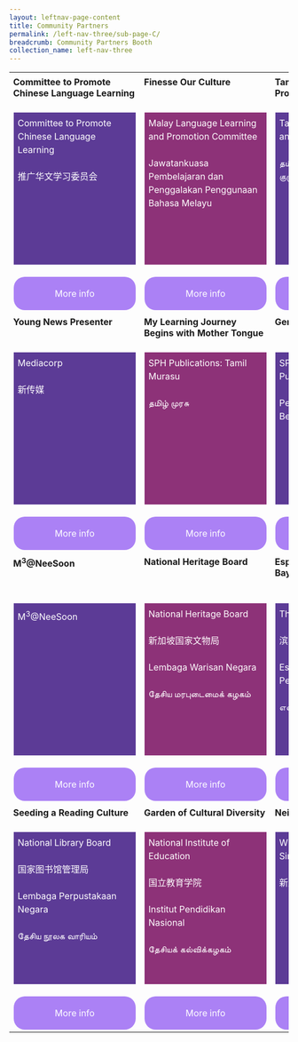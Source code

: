 ```yaml
---
layout: leftnav-page-content
title: Community Partners
permalink: /left-nav-three/sub-page-C/
breadcrumb: Community Partners Booth
collection_name: left-nav-three
---
```

<style>
    .tdHead {
        vertical-align: top;
        padding: 7px;
    }
    .bottomBoxOdd {
        background-color: #5c3b96;
        padding: 7px;
        color: #ffffff;
        height: 260px;
        line-height: 1.5rem !important;
        font-size: 16px !important;
    }
    .bottomBoxEven {
        background-color: #8d3278;
        padding: 7px;
        color: #ffffff;
        height: 260px;
        line-height: 1.5rem !important;
        font-size: 16px !important;
    }
    .baseTD {
        width: 25%;
    }
    .btnInfo {
        background: #ab81f5;
        color: #fff !important;
        display: block;
        padding: 20px 10px;
        text-align: center;
        text-decoration: none !important;
        width: 200px;
        border-radius: 20px !important;
    }
    .btnInfo {
        -webkit-border-radius: 20px;
        -moz-border-radius: 20px;
        -ms-border-radius: 20px;
        -o-border-radius: 20px;
    }
        .btnInfo:hover {
            background: #583399;
        }
</style>
<table style="width:100%;" cellspacing="20" cellpadding="20">
    <tr>
        <td class="baseTD tdHead">
            <b>Committee to Promote Chinese Language Learning</b>
            <br>
        </td>
        <td class="baseTD tdHead">
            <b> Finesse Our Culture </b><br>
        </td>
        <td class="baseTD tdHead">
            <b>Tamil Language and Promotion Committee </b><br>
        </td>
        <td class="baseTD tdHead">
            <b>Fun with Our Mother Tongue Languages</b><br>
        </td>
    </tr>
    <tr>
        <td class="baseTD ">
            <p class="bottomBoxOdd">
                Committee to Promote Chinese Language Learning
                <br> <br>推广华文学习委员会
            </p>
        </td>
        <td class="baseTD ">
            <p class="bottomBoxEven">
                Malay Language Learning and Promotion Committee
                <br><br>Jawatankuasa Pembelajaran   dan Penggalakan Penggunaan Bahasa Melayu
            </p>
        </td>
        <td class="baseTD ">
            <p class="bottomBoxOdd">
                Tamil Language Learning and Promotion Committee
                <br><br>தமிழ்மொழி கற்றல் வளர்ச்சிக் குழு
            </p>
        </td>
        <td class="baseTD">
            <p class="bottomBoxEven">
                Lee Kuan Yew Fund for Bilingualism
                <br><br>李光耀双语基金
            </p>
        </td>
    </tr>
    <tr>
        <td>
            <a href="https://event-reg.biz/Registration/MTLSSynopsis?Session=c1" class="btnInfo">More info</a>
        </td>
        <td>
            <a href="https://event-reg.biz/Registration/MTLSSynopsis?Session=c2" class="btnInfo">More info</a>
        </td>
        <td>
            <a href="https://event-reg.biz/Registration/MTLSSynopsis?Session=c3" class="btnInfo">More info</a>
        </td>
        <td>
            <a href="https://event-reg.biz/Registration/MTLSSynopsis?Session=c4" class="btnInfo">More info</a>
        </td>
    </tr>
    <tr>
        <td class="baseTD tdHead"><strong>Young News Presenter</strong><br></td>
        <td class="baseTD tdHead"><strong> My Learning Journey Begins with Mother Tongue</strong><br> </td>
        <td class="baseTD tdHead"><strong>Gen G Learning Garden </strong> <br>  </td>
        <td class="baseTD tdHead"><strong>Reading the News from a Tender Age</strong> <br></td>
    </tr>
    <tr>
        <td class="baseTD ">
            <p class="bottomBoxOdd">Mediacorp<br /> <br>新传媒</p>
        </td>
        <td class="baseTD ">
            <p class="bottomBoxEven">SPH Publications: Tamil Murasu <br /><br />தமிழ் முரசு </p>
        </td>
        <td class="baseTD ">
            <p class="bottomBoxOdd">SPH Students’ Publications: Berita Harian  <br><br />Penerbitan Pelajar, SPH: Berita Harian</p>
        </td>
        <td class="baseTD">
            <p class="bottomBoxEven">SPH ZbCOMMA/ Thumbs Up/ Thumbs Up Junior/ Thumbs Up Little Junior<br><br />新加坡报业控股</p>
        </td>
    </tr>
    <tr>
        <td><a class="btnInfo" href="https://event-reg.biz/Registration/MTLSSynopsis?Session=c5">More info</a></td>
        <td><a class="btnInfo" href="https://event-reg.biz/Registration/MTLSSynopsis?Session=c6">More info</a></td>
        <td><a class="btnInfo" href="https://event-reg.biz/Registration/MTLSSynopsis?Session=c7">More info</a></td>
        <td><a class="btnInfo" href="https://event-reg.biz/Registration/MTLSSynopsis?Session=c8">More info</a></td>
    </tr>
    <tr>
        <td class="baseTD tdHead"><strong>M<sup>3</sup>@NeeSoon</strong><br></td>
        <td class="baseTD tdHead"><strong> National Heritage Board </strong> <br></td>
        <td class="baseTD tdHead"><strong>Esplanade &ndash; Theatres on the Bay </strong><br> </td>
        <td class="baseTD tdHead"><strong>Cultural Immersion Through Engaged and Experiential Learning</strong><br></td>
    </tr>
    <tr>
        <td class="baseTD ">
            <p class="bottomBoxOdd">M<sup>3</sup>@NeeSoon</p>
        </td>
        <td class="baseTD ">
            <p class="bottomBoxEven">
                National Heritage Board  <br><br />新加坡国家文物局
                <br><br>Lembaga Warisan Negara
                <br><br> தேசிய மரபுடைமைக் கழகம்
            </p>
        </td>
        <td class="baseTD ">
            <p class="bottomBoxOdd">The Esplanade Co Ltd<br /> <br>滨海艺术中心<br /><br />Esplanade – Teater di Persisiran<br /><br /> எஸ்பிளனேட்</p>
        </td>
        <td class="baseTD">
            <p class="bottomBoxEven">Umar Pulavar Tamil Language Centre <br> <br />உமறுப்புலவர் தமிழ்மொழி நிலையம்</p>
        </td>
    </tr>
    <tr>
        <td><a class="btnInfo" href="https://event-reg.biz/Registration/MTLSSynopsis?Session=c9">More info</a></td>
        <td><a class="btnInfo" href="https://event-reg.biz/Registration/MTLSSynopsis?Session=c10">More info</a></td>
        <td><a class="btnInfo" href="https://event-reg.biz/Registration/MTLSSynopsis?Session=c11">More info</a></td>
        <td><a class="btnInfo" href="https://event-reg.biz/Registration/MTLSSynopsis?Session=c12">More info</a></td>
    </tr>
    <tr>
        <td class="baseTD tdHead"><strong>Seeding a Reading Culture</strong><br> </td>
        <td class="baseTD tdHead"><strong> Garden of Cultural Diversity </strong><br> </td>
        <td class="baseTD tdHead"><strong>Neighbours in the Wild </strong> <br></td>
        <td class="baseTD tdHead"><strong>Fun Learning Chinese</strong><br></td>
    </tr>
    <tr>
        <td class="baseTD ">
            <p class="bottomBoxOdd">National Library Board  <br><br />国家图书馆管理局
                <br><br />  Lembaga Perpustakaan Negara
                <br><br />   தேசிய நூலக வாரியம்
            </p>
        </td>
        <td class="baseTD ">
            <p class="bottomBoxEven">National Institute of Education <br><br />国立教育学院
                <br><br />Institut Pendidikan Nasional
                <br><br />  தேசியக் கல்விக்கழகம்
            </p>
        </td>
        <td class="baseTD ">
            <p class="bottomBoxOdd">Wildlife Reserves Singapore <br><br />新加坡野生动物保育集团</p>
        </td>
        <td class="baseTD">
            <p class="bottomBoxEven">Singapore Centre for Chinese Language <br><br />新加坡华文教研中心</p>
        </td>
    </tr>
    <tr>
        <td><a class="btnInfo" href="https://event-reg.biz/Registration/MTLSSynopsis?Session=c13">More info</a></td>
        <td><a class="btnInfo" href="https://event-reg.biz/Registration/MTLSSynopsis?Session=c14">More info</a></td>
        <td><a class="btnInfo" href="https://event-reg.biz/Registration/MTLSSynopsis?Session=c15">More info</a></td>
        <td><a class="btnInfo" href="https://event-reg.biz/Registration/MTLSSynopsis?Session=c16">More info</a></td>
    </tr>
</table>

